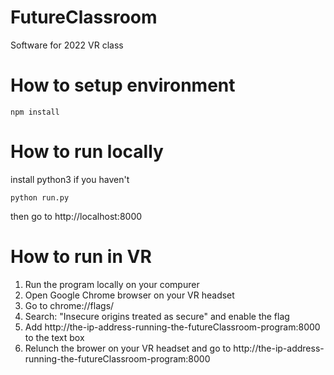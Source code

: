 # FutureClassroom

Software for 2022 VR class

# How to setup environment

`npm install`

# How to run locally

install python3 if you haven't

`python run.py`

then go to http://localhost:8000

# How to run in VR

1. Run the program locally on your compurer
2. Open Google Chrome browser on your VR headset
3. Go to chrome://flags/
4. Search: "Insecure origins treated as secure" and enable the flag
5. Add http://the-ip-address-running-the-futureClassroom-program:8000 to the text box
6. Relunch the brower on your VR headset and go to http://the-ip-address-running-the-futureClassroom-program:8000 

